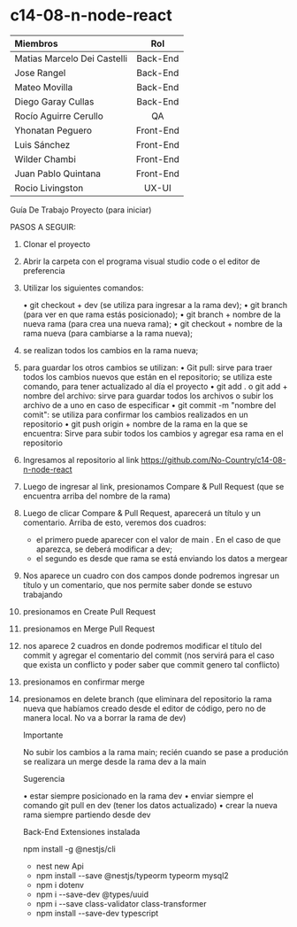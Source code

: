 # c14-08-n-node-react




| Miembros                    |    Rol    |
| :-------------------------- | :-------: |
| Matias Marcelo Dei Castelli | Back-End |
| Jose Rangel                 | Back-End |
| Mateo Movilla               | Back-End |
| Diego Garay Cullas          | Back-End |
| Rocío Aguirre Cerullo      |    QA    |
| Yhonatan Peguero            | Front-End |
| Luis Sánchez               | Front-End |
| Wilder Chambi               | Front-End |
| Juan Pablo Quintana         | Front-End |
| Rocio Livingston            |   UX-UI   |





Guía De Trabajo Proyecto (para iniciar)

PASOS A SEGUIR:

1) Clonar el proyecto
2) Abrir la carpeta con el programa visual studio code o el editor de preferencia
3) Utilizar los siguientes comandos:
   
   •	git checkout + dev (se utiliza para ingresar a la rama dev);
   •	git branch (para ver en que rama estás posicionado);
   •	git branch + nombre de la nueva rama (para crea una nueva rama);
   •	git checkout + nombre de la rama nueva (para cambiarse a la rama nueva);
   
5) se realizan todos los cambios en la rama nueva;
6) para guardar los otros cambios se utilizan:
   •	Git pull: sirve para traer todos los cambios nuevos que están en el repositorio; se utiliza este comando, para tener actualizado al día el proyecto
   •	git add .  o git add + nombre del archivo:  sirve para guardar todos los archivos o subir los archivo de a uno en caso de especificar
   •	git commit -m "nombre del comit": se utiliza para confirmar los cambios realizados en un repositorio
   •	git push origin + nombre de la rama en la que se encuentra: Sirve para subir todos los cambios y agregar esa rama en el repositorio
8) Ingresamos al repositorio al link https://github.com/No-Country/c14-08-n-node-react
9) Luego de ingresar al link, presionamos Compare & Pull Request (que se encuentra arriba del nombre de la rama)
10) Luego de clicar Compare & Pull Request, aparecerá un título y un comentario.  Arriba de esto, veremos dos cuadros:
    * el primero puede aparecer con el valor de main . En el caso de que aparezca, se deberá modificar a dev;
    * el segundo es desde que rama se está enviando los datos a mergear
11) Nos aparece un cuadro con dos campos donde podremos ingresar un título y un comentario, que nos permite saber donde se estuvo trabajando
12) presionamos en Create Pull Request
13) presionamos en Merge Pull Request
14) nos aparece 2 cuadros en donde podremos modificar el título del commit y agregar el comentario del commit (nos servirá para el caso  que exista un  conflicto y poder saber que commit genero tal conflicto)
15) presionamos en confirmar merge
16) presionamos en delete branch (que eliminara del repositorio la rama nueva que habíamos creado desde el editor de código, pero no de manera local. No va a borrar la rama de dev)

    Importante

    No subir los cambios a la rama main;  recién cuando se pase  a produción se realizara un merge desde la rama dev a la main

    Sugerencia

    •	estar siempre posicionado en la rama dev
    •	enviar siempre el comando git pull en dev (tener los datos actualizado)
    •	crear la nueva rama siempre partiendo desde dev


    Back-End Extensiones instalada
    
    npm install -g @nestjs/cli
       * nest new Api
       * npm install --save @nestjs/typeorm typeorm mysql2
       * npm i dotenv
       * npm i --save-dev @types/uuid
       * npm i --save class-validator class-transformer
       * npm install --save-dev typescript



